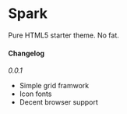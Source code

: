 Spark
=====

Pure HTML5 starter theme. No fat.

#### Changelog

_0.0.1_
- Simple grid framwork
- Icon fonts
- Decent browser support



